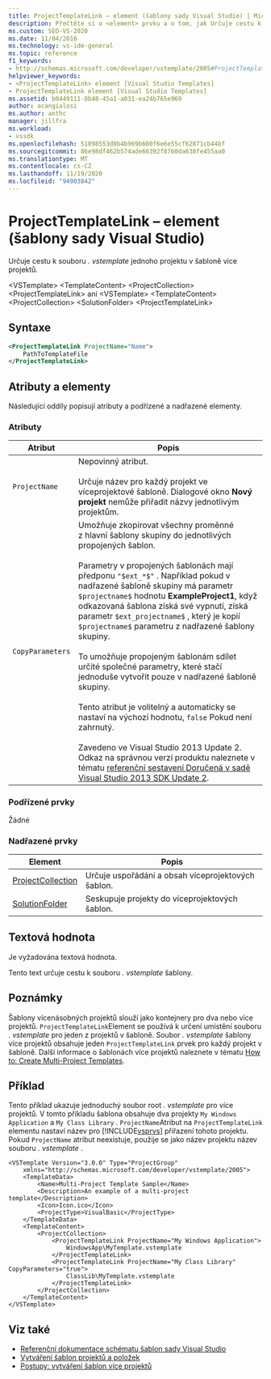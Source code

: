 ```yaml
---
title: ProjectTemplateLink – element (šablony sady Visual Studio) | Microsoft Docs
description: Přečtěte si o <element> prvku a o tom, jak Určuje cestu k souboru. vstemplate jednoho projektu v šabloně více projektů.
ms.custom: SEO-VS-2020
ms.date: 11/04/2016
ms.technology: vs-ide-general
ms.topic: reference
f1_keywords:
- http://schemas.microsoft.com/developer/vstemplate/2005#ProjectTemplateLink
helpviewer_keywords:
- <ProjectTemplateLink> element [Visual Studio Templates]
- ProjectTemplateLink element [Visual Studio Templates]
ms.assetid: b0449111-8b48-45a1-a031-ea24b765e969
author: acangialosi
ms.author: anthc
manager: jillfra
ms.workload:
- vssdk
ms.openlocfilehash: 51098553d0b4b969b600f6e6e55cf62871cb44bf
ms.sourcegitcommit: 86e98df462b574ade66392f8760da638fe455aa0
ms.translationtype: MT
ms.contentlocale: cs-CZ
ms.lasthandoff: 11/19/2020
ms.locfileid: "94903842"
---
```

# <a name="projecttemplatelink-element-visual-studio-templates"></a>ProjectTemplateLink – element (šablony sady Visual Studio)
Určuje cestu k souboru *. vstemplate* jednoho projektu v šabloně více projektů.

 \<VSTemplate> \<TemplateContent>
 \<ProjectCollection>
 \<ProjectTemplateLink>
ani \<VSTemplate>
 \<TemplateContent>
 \<ProjectCollection>
 \<SolutionFolder>
 \<ProjectTemplateLink>

## <a name="syntax"></a>Syntaxe

```xml
<ProjectTemplateLink ProjectName="Name">
    PathToTemplateFile
</ProjectTemplateLink>
```

## <a name="attributes-and-elements"></a>Atributy a elementy
 Následující oddíly popisují atributy a podřízené a nadřazené elementy.

### <a name="attributes"></a>Atributy

|Atribut|Popis|
|---------------|-----------------|
|`ProjectName`|Nepovinný atribut.<br /><br /> Určuje název pro každý projekt ve víceprojektové šabloně. Dialogové okno **Nový projekt** nemůže přiřadit názvy jednotlivým projektům.|
|`CopyParameters`|Umožňuje zkopírovat všechny proměnné z hlavní šablony skupiny do jednotlivých propojených šablon.<br /><br /> Parametry v propojených šablonách mají předponu `"$ext_*$"` . Například pokud v nadřazené šabloně skupiny má parametr `$projectname$` hodnotu **ExampleProject1**, když odkazovaná šablona získá své vypnutí, získá parametr `$ext_projectname$` , který je kopií `$projectname$` parametru z nadřazené šablony skupiny.<br /><br /> To umožňuje propojeným šablonám sdílet určité společné parametry, které stačí jednoduše vytvořit pouze v nadřazené šabloně skupiny.<br /><br /> Tento atribut je volitelný a automaticky se nastaví na výchozí hodnotu, `false` Pokud není zahrnutý.<br /><br /> Zavedeno ve Visual Studio 2013 Update 2. Odkaz na správnou verzi produktu naleznete v tématu [referenční sestavení Doručená v sadě Visual Studio 2013 SDK Update 2](/previous-versions/dn632168(v=vs.120)).|

### <a name="child-elements"></a>Podřízené prvky
 Žádné

### <a name="parent-elements"></a>Nadřazené prvky

|Element|Popis|
|-------------|-----------------|
|[ProjectCollection](../extensibility/projectcollection-element-visual-studio-templates.md)|Určuje uspořádání a obsah víceprojektových šablon.|
|[SolutionFolder](../extensibility/solutionfolder-element-visual-studio-templates.md)|Seskupuje projekty do víceprojektových šablon.|

## <a name="text-value"></a>Textová hodnota
 Je vyžadována textová hodnota.

 Tento text určuje cestu k souboru *. vstemplate* šablony.

## <a name="remarks"></a>Poznámky
 Šablony vícenásobných projektů slouží jako kontejnery pro dva nebo více projektů. `ProjectTemplateLink`Element se používá k určení umístění souboru *. vstemplate* pro jeden z projektů v šabloně. Soubor *. vstemplate* šablony více projektů obsahuje jeden `ProjectTemplateLink` prvek pro každý projekt v šabloně. Další informace o šablonách více projektů naleznete v tématu [How to: Create Multi-Project Templates](../ide/how-to-create-multi-project-templates.md).

## <a name="example"></a>Příklad
 Tento příklad ukazuje jednoduchý soubor root *. vstemplate* pro více projektů. V tomto příkladu šablona obsahuje dva projekty `My Windows Application` a `My Class Library` . `ProjectName`Atribut na `ProjectTemplateLink` elementu nastaví název pro [!INCLUDE[vsprvs](../code-quality/includes/vsprvs_md.md)] přiřazení tohoto projektu. Pokud `ProjectName` atribut neexistuje, použije se jako název projektu název souboru *. vstemplate* .

```
<VSTemplate Version="3.0.0" Type="ProjectGroup"
    xmlns="http://schemas.microsoft.com/developer/vstemplate/2005">
    <TemplateData>
        <Name>Multi-Project Template Sample</Name>
        <Description>An example of a multi-project template</Description>
        <Icon>Icon.ico</Icon>
        <ProjectType>VisualBasic</ProjectType>
    </TemplateData>
    <TemplateContent>
        <ProjectCollection>
            <ProjectTemplateLink ProjectName="My Windows Application">
                WindowsApp\MyTemplate.vstemplate
            </ProjectTemplateLink>
            <ProjectTemplateLink ProjectName="My Class Library" CopyParameters="true">
                ClassLib\MyTemplate.vstemplate
            </ProjectTemplateLink>
        </ProjectCollection>
    </TemplateContent>
</VSTemplate>
```

## <a name="see-also"></a>Viz také
- [Referenční dokumentace schématu šablon sady Visual Studio](../extensibility/visual-studio-template-schema-reference.md)
- [Vytváření šablon projektů a položek](../ide/creating-project-and-item-templates.md)
- [Postupy: vytváření šablon více projektů](../ide/how-to-create-multi-project-templates.md)